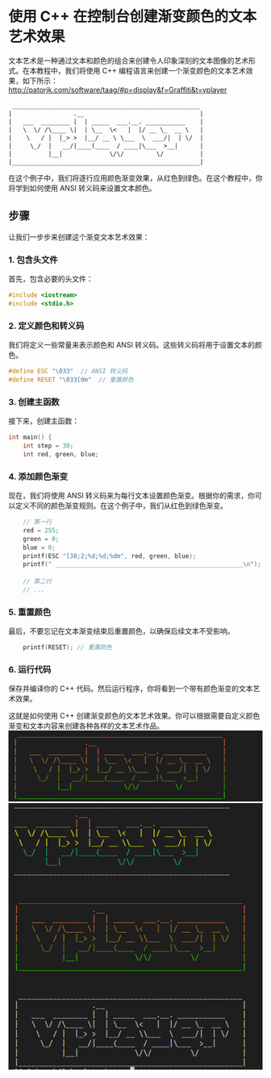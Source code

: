 # 使用 C++ 在控制台创建渐变颜色的文本艺术效果

文本艺术是一种通过文本和颜色的组合来创建令人印象深刻的文本图像的艺术形式。在本教程中，我们将使用 C++ 编程语言来创建一个渐变颜色的文本艺术效果，如下所示：
http://patorjk.com/software/taag/#p=display&f=Graffiti&t=vplayer

```
 ____________________________________________________
|                 .__                                |
|   ___  ________ |  | _____  ___.__. ___________    |
|   \  \/ /\____ \|  | \__  \<   |  |/ __ \_  __ \   |
|    \   / |  |_> >  |__/ __ \ \___  \  ___/|  | \/  |
|     \_/  |   __/|____(____  / ____|\___  >__|      |
|          |__|             \/\/         \/          |
|____________________________________________________|
```

在这个例子中，我们将逐行应用颜色渐变效果，从红色到绿色。在这个教程中，你将学到如何使用 ANSI 转义码来设置文本颜色。

## 步骤

让我们一步步来创建这个渐变文本艺术效果：

### 1. 包含头文件

首先，包含必要的头文件：

```cpp
#include <iostream>
#include <stdio.h>
```

### 2. 定义颜色和转义码

我们将定义一些常量来表示颜色和 ANSI 转义码。这些转义码将用于设置文本的颜色。

```cpp
#define ESC "\033"  // ANSI 转义码
#define RESET "\033[0m"  // 重置颜色
```

### 3. 创建主函数

接下来，创建主函数：

```cpp
int main() {
    int step = 30;
    int red, green, blue;
```

### 4. 添加颜色渐变

现在，我们将使用 ANSI 转义码来为每行文本设置颜色渐变。根据你的需求，你可以定义不同的颜色渐变规则。在这个例子中，我们从红色到绿色渐变。

```cpp
    // 第一行
    red = 255;
    green = 0;
    blue = 0;
    printf(ESC "[38;2;%d;%d;%dm", red, green, blue);
    printf(" ____________________________________________________\n");

    // 第二行
    // ...
```

### 5. 重置颜色

最后，不要忘记在文本渐变结束后重置颜色，以确保后续文本不受影响。

```cpp
    printf(RESET); // 重置颜色
```

### 6. 运行代码

保存并编译你的 C++ 代码。然后运行程序，你将看到一个带有颜色渐变的文本艺术效果。

这就是如何使用 C++ 创建渐变颜色的文本艺术效果。你可以根据需要自定义颜色渐变和文本内容来创建各种各样的文本艺术作品。
![](./color_change.png)
![](./word_style.png)
